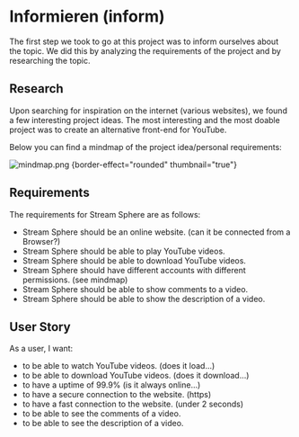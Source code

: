 # Informieren (inform)

The first step we took to go at this project was to inform ourselves about the topic. We did this by analyzing the requirements of the project and by researching the topic. 


## Research
Upon searching for inspiration on the internet (various websites), we found a few interesting project ideas. The most interesting and the most doable project was to create an alternative front-end for YouTube. 

Below you can find a mindmap of the project idea/personal requirements:

![mindmap.png](mindmap.png) {border-effect="rounded" thumbnail="true"}

## Requirements
The requirements for Stream Sphere are as follows:
- Stream Sphere should be an online website. (can it be connected from a Browser?)
- Stream Sphere should be able to play YouTube videos.
- Stream Sphere should be able to download YouTube videos.
- Stream Sphere should have different accounts with different permissions. (see mindmap)
- Stream Sphere should be able to show comments to a video.
- Stream Sphere should be able to show the description of a video.

## User Story
As a user, I want:
- to be able to watch YouTube videos. (does it load...)
- to be able to download YouTube videos. (does it download...)
- to have a uptime of 99.9% (is it always online...)
- to have a secure connection to the website. (https)
- to have a fast connection to the website. (under 2 seconds)
- to be able to see the comments of a video.
- to be able to see the description of a video.